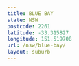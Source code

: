 ```yaml
---
title: BLUE BAY
state: NSW
postcode: 2261
latitude: -33.315827
longitude: 151.519708
url: /nsw/blue-bay/
layout: suburb
---
```

